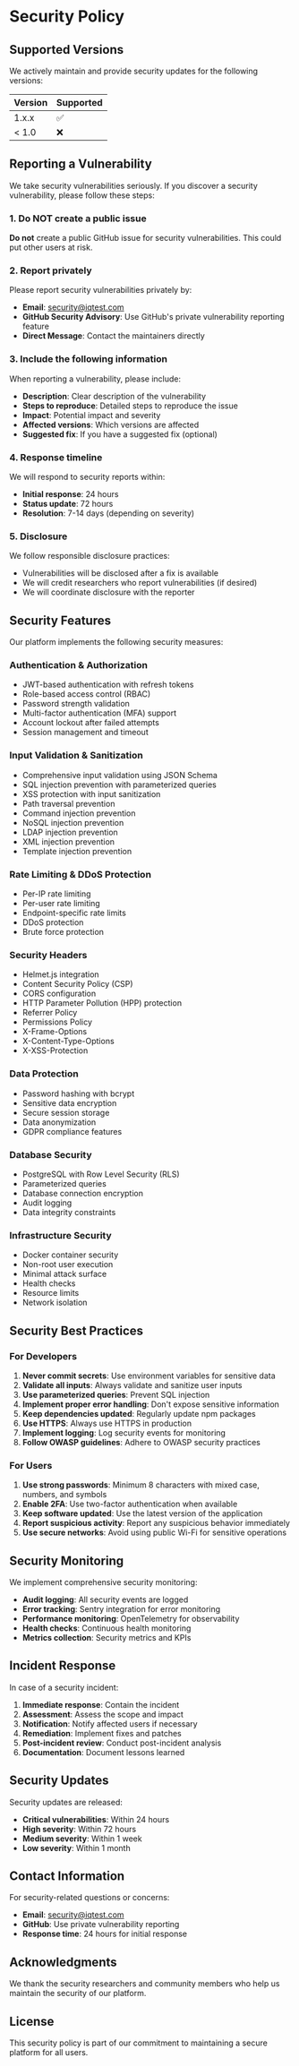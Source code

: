 # Security Policy

## Supported Versions

We actively maintain and provide security updates for the following versions:

| Version | Supported          |
| ------- | ------------------ |
| 1.x.x   | :white_check_mark: |
| < 1.0   | :x:                |

## Reporting a Vulnerability

We take security vulnerabilities seriously. If you discover a security vulnerability, please follow these steps:

### 1. Do NOT create a public issue

**Do not** create a public GitHub issue for security vulnerabilities. This could put other users at risk.

### 2. Report privately

Please report security vulnerabilities privately by:

- **Email**: security@iqtest.com
- **GitHub Security Advisory**: Use GitHub's private vulnerability reporting feature
- **Direct Message**: Contact the maintainers directly

### 3. Include the following information

When reporting a vulnerability, please include:

- **Description**: Clear description of the vulnerability
- **Steps to reproduce**: Detailed steps to reproduce the issue
- **Impact**: Potential impact and severity
- **Affected versions**: Which versions are affected
- **Suggested fix**: If you have a suggested fix (optional)

### 4. Response timeline

We will respond to security reports within:

- **Initial response**: 24 hours
- **Status update**: 72 hours
- **Resolution**: 7-14 days (depending on severity)

### 5. Disclosure

We follow responsible disclosure practices:

- Vulnerabilities will be disclosed after a fix is available
- We will credit researchers who report vulnerabilities (if desired)
- We will coordinate disclosure with the reporter

## Security Features

Our platform implements the following security measures:

### Authentication & Authorization
- JWT-based authentication with refresh tokens
- Role-based access control (RBAC)
- Password strength validation
- Multi-factor authentication (MFA) support
- Account lockout after failed attempts
- Session management and timeout

### Input Validation & Sanitization
- Comprehensive input validation using JSON Schema
- SQL injection prevention with parameterized queries
- XSS protection with input sanitization
- Path traversal prevention
- Command injection prevention
- NoSQL injection prevention
- LDAP injection prevention
- XML injection prevention
- Template injection prevention

### Rate Limiting & DDoS Protection
- Per-IP rate limiting
- Per-user rate limiting
- Endpoint-specific rate limits
- DDoS protection
- Brute force protection

### Security Headers
- Helmet.js integration
- Content Security Policy (CSP)
- CORS configuration
- HTTP Parameter Pollution (HPP) protection
- Referrer Policy
- Permissions Policy
- X-Frame-Options
- X-Content-Type-Options
- X-XSS-Protection

### Data Protection
- Password hashing with bcrypt
- Sensitive data encryption
- Secure session storage
- Data anonymization
- GDPR compliance features

### Database Security
- PostgreSQL with Row Level Security (RLS)
- Parameterized queries
- Database connection encryption
- Audit logging
- Data integrity constraints

### Infrastructure Security
- Docker container security
- Non-root user execution
- Minimal attack surface
- Health checks
- Resource limits
- Network isolation

## Security Best Practices

### For Developers

1. **Never commit secrets**: Use environment variables for sensitive data
2. **Validate all inputs**: Always validate and sanitize user inputs
3. **Use parameterized queries**: Prevent SQL injection
4. **Implement proper error handling**: Don't expose sensitive information
5. **Keep dependencies updated**: Regularly update npm packages
6. **Use HTTPS**: Always use HTTPS in production
7. **Implement logging**: Log security events for monitoring
8. **Follow OWASP guidelines**: Adhere to OWASP security practices

### For Users

1. **Use strong passwords**: Minimum 8 characters with mixed case, numbers, and symbols
2. **Enable 2FA**: Use two-factor authentication when available
3. **Keep software updated**: Use the latest version of the application
4. **Report suspicious activity**: Report any suspicious behavior immediately
5. **Use secure networks**: Avoid using public Wi-Fi for sensitive operations

## Security Monitoring

We implement comprehensive security monitoring:

- **Audit logging**: All security events are logged
- **Error tracking**: Sentry integration for error monitoring
- **Performance monitoring**: OpenTelemetry for observability
- **Health checks**: Continuous health monitoring
- **Metrics collection**: Security metrics and KPIs

## Incident Response

In case of a security incident:

1. **Immediate response**: Contain the incident
2. **Assessment**: Assess the scope and impact
3. **Notification**: Notify affected users if necessary
4. **Remediation**: Implement fixes and patches
5. **Post-incident review**: Conduct post-incident analysis
6. **Documentation**: Document lessons learned

## Security Updates

Security updates are released:

- **Critical vulnerabilities**: Within 24 hours
- **High severity**: Within 72 hours
- **Medium severity**: Within 1 week
- **Low severity**: Within 1 month

## Contact Information

For security-related questions or concerns:

- **Email**: security@iqtest.com
- **GitHub**: Use private vulnerability reporting
- **Response time**: 24 hours for initial response

## Acknowledgments

We thank the security researchers and community members who help us maintain the security of our platform.

## License

This security policy is part of our commitment to maintaining a secure platform for all users.

